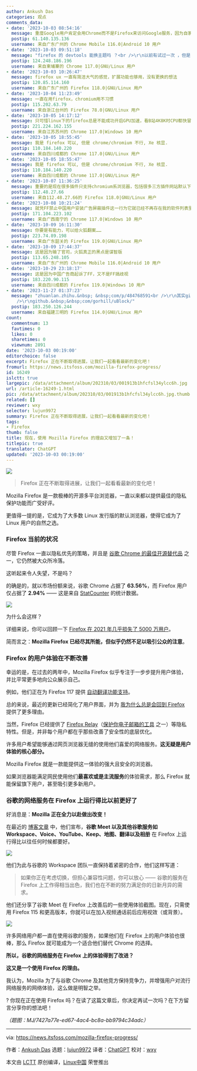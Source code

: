 ```yaml
---
author: Ankush Das
categories: 观点
comments_data:
- date: '2023-10-03 08:54:16'
  message: 重度Google用户肯定会用Chrome而不是Firefox来访问Google服务，因为自家服务集成度更高，这不是用Firefox的理由。
  postip: 61.140.135.136
  username: 来自广东广州的 Chrome Mobile 116.0|Android 10 用户
- date: '2023-10-03 09:51:18'
  message: "firefox 的 devtools 能换主题吗 ？<br />\r\n以前有试过一次 ，但是它的devtools 太不方便了"
  postip: 124.248.186.196
  username: 来自柬埔寨的 Chrome 117.0|GNU/Linux 用户
- date: '2023-10-03 10:26:47'
  message: firefox ux 一直有简洁大气的感觉，扩展功能也够用，没有更换的想法
  postip: 120.85.114.160
  username: 来自广东广州的 Firefox 118.0|GNU/Linux 用户
- date: '2023-10-04 11:23:49'
  message: 一直在用firefox，chromium用不习惯
  postip: 115.202.63.79
  username: 来自浙江台州的 Firefox 78.0|GNU/Linux 用户
- date: '2023-10-05 14:17:12'
  message: 只可惜linux下的firefox总是不能成功开启GPU加速，看B站4K8K时CPU都快冒烟了。。。。。windows下则自动就会开启。
  postip: 221.224.162.155
  username: 来自江苏苏州的 Chrome 117.0|Windows 10 用户
- date: '2023-10-05 18:55:45'
  message: 我是 firefox 可以, 但是 chrome/chromium 不行, Xe 核显.
  postip: 110.184.140.220
  username: 来自四川成都的 Chrome 117.0|GNU/Linux 用户
- date: '2023-10-05 18:55:47'
  message: 我是 firefox 可以, 但是 chrome/chromium 不行, Xe 核显.
  postip: 110.184.140.220
  username: 来自四川成都的 Chrome 117.0|GNU/Linux 用户
- date: '2023-10-07 11:36:25'
  message: 重要的是现在很多插件只支持chromium系浏览器，包括很多三方插件网站默认下载.crx格式的，对Firefox的支持并不友好。Firefox还是应该增强宣传力度
  postip: 112.48.27.66
  username: 来自112.48.27.66的 Firefox 118.0|GNU/Linux 用户
- date: '2023-10-08 10:21:24'
  message: 就凭FF禁止中国用户安装广告屏蔽插件这一行为它就已经不再存在我的软件列表里了,哪怕它再好用。
  postip: 171.104.223.102
  username: 来自广西南宁的 Chrome 117.0|Windows 10 用户
- date: '2023-10-09 16:11:30'
  message: 你要是有能力，可以给火狐翻案……
  postip: 223.74.89.198
  username: 来自广东韶关的 Firefox 119.0|GNU/Linux 用户
- date: '2023-10-09 17:44:37'
  message: 这是因为输了官司，火狐真正的黑点是谋智版
  postip: 113.65.248.105
  username: 来自广东广州的 Chrome Mobile 116.0|Android 10 用户
- date: '2023-10-29 23:18:17'
  message: 这是因为中国广告商起诉了FF，又不是FF搞歧视
  postip: 183.220.90.115
  username: 来自四川成都的 Firefox 119.0|Windows 10 用户
- date: '2023-11-27 01:37:23'
  message: "zhuanlan.zhihu.&nbsp; &nbsp;com/p/484768591<br />\r\n其实github有uBlock的xpi<br
    />\r\ngithub.&nbsp;&nbsp;com/gorhill/uBlock/"
  postip: 183.250.126.244
  username: 来自福建三明的 Firefox 114.0|GNU/Linux 用户
count:
  commentnum: 13
  favtimes: 0
  likes: 0
  sharetimes: 0
  viewnum: 2891
date: '2023-10-03 00:19:00'
editorchoice: false
excerpt: Firefox 正在不断取得进展，让我们一起看看最新的变化吧！
fromurl: https://news.itsfoss.com/mozilla-firefox-progress/
id: 16249
islctt: true
largepic: /data/attachment/album/202310/03/001913b1hfcfsl34ylcc6h.jpg
url: /article-16249-1.html
pic: /data/attachment/album/202310/03/001913b1hfcfsl34ylcc6h.jpg.thumb.jpg
related: []
reviewer: wxy
selector: lujun9972
summary: Firefox 正在不断取得进展，让我们一起看看最新的变化吧！
tags:
- Firefox
thumb: false
title: 现在，使用 Mozilla Firefox 的理由又增加了一条！
titlepic: true
translator: ChatGPT
updated: '2023-10-03 00:19:00'
---
```


![](/data/attachment/album/202310/03/001913b1hfcfsl34ylcc6h.jpg)



> 
> Firefox 正在不断取得进展，让我们一起看看最新的变化吧！
> 
> 
> 


Mozilla Firefox 是一款极棒的开源多平台浏览器，一直以来都以提供最佳的隐私保护功能而广受好评。


更值得一提的是，它成为了大多数 Linux 发行版的默认浏览器，使得它成为了 Linux 用户的自然之选。


### Firefox 当前的状况


尽管 Firefox 一直以隐私优先的策略，并且是 [谷歌 Chrome 的最佳开源替代品](https://itsfoss.com/open-source-browsers-linux/) 之一，它仍然被大众所冷落。


这听起来令人失望，不是吗？


的确是的，就以市场份额来说，谷歌 Chrome 占据了 **63.56%**，而 Firefox 用户仅占据了 **2.94%** —— 这是来自 [StatCounter](https://gs.statcounter.com/browser-market-share) 的统计数据。


![](/data/attachment/album/202310/03/001920uofzb8ewwmy7qsaa.png)


为什么会这样？


详细来说，你可以回顾一下 [Firefox 在 2021 年几乎损失了 5000 万用户](/article-13642-1.html)。


简而言之：**Mozilla Firefox 已经尽其所能，但似乎仍然不足以吸引公众的注意**。


### Firefox 的用户体验在不断改善


幸运的是，在过去的两年中，Mozilla Firefox 似乎专注于一步步提升用户体验，并比平常更多地向公众展示自己。


例如，他们正在为 Firefox 117 提供 [自动翻译功能支持](https://news.itsfoss.com/firefox-117-release/)。


总的来说，最近的更新已经简化了用户界面，并为 [我为什么总是会回到 Firefox](https://news.itsfoss.com/why-mozilla-firefox/) 提供了更多理由。


当然，Firefox 已经提供了 [Firefox Relay](https://relay.firefox.com/)（[保护你电子邮箱的工具](https://itsfoss.com/protect-email-address/) 之一）等隐私特性。但是，并非每个用户都在乎那些改善了安全性的底层优化。


许多用户希望能够通过网页浏览器无缝的使用他们喜爱的网络服务。**这无疑是用户体验的核心部分。**


Mozilla Firefox 就是一款能提供这一体验的强大且安全的浏览器。


如果浏览器能满足网民使用他们**最喜欢或是主流服务**的体验需求，那么 Firefox 就能保留旗下用户，甚至吸引更多新用户。


### 谷歌的网络服务在 Firefox 上运行得比以前更好了


好消息是：**Mozilla 正在全力以赴做出改变！**


在最近的 [博客文章](https://blog.mozilla.org/en/products/firefox/google-meet-firefox/) 中，他们宣布，**谷歌 Meet 以及其他谷歌服务如 Workspace、Voice、YouTube、Keep、地图、翻译以及相册** 在 Firefox 上运行得比以往任何时候都要好。


![](/data/attachment/album/202310/03/001921tmm6gvh8h71vvv7v.png)


他们为此与谷歌的 Workspace 团队一直保持着紧密的合作，他们这样写道：



> 
> 如果你正在考虑切换，但担心兼容性问题，你可以放心 —— 谷歌的服务在 Firefox 上工作得相当出色，我们也在不断的努力满足你的日新月异的需求。
> 
> 
> 


他们还分享了谷歌 Meet 在 Firefox 上改善后的一些使用体验截图。现在，只需使用 Firefox 115 和更高版本，你就可以在加入视频通话前后应用视效（或背景）。


![](/data/attachment/album/202310/03/001921mir899tigg8r0m9t.jpg)


许多网络用户都一直在使用谷歌的服务，如果他们在 Firefox 上的用户体验也很棒，那么 Firefox 就可能成为一个适合他们替代 Chrome 的选择。


**所以，谷歌的网络服务在 Firefox 上的体验得到了改进？**


**这又是一个使用 Firefox 的理由。**


我认为，Mozilla 为了与谷歌 Chrome 及其他竞方保持竞争力，并增强用户对流行网络服务的网络体验，这么做是明智之举。


? 你现在正在使用 Firefox 吗？在读了这篇文章后，你决定再试一次吗？在下方留言分享你的想法吧！


*（题图：MJ/7427a77e-ed67-4ac4-bc8a-bb9794c34adc）*




---


via: <https://news.itsfoss.com/mozilla-firefox-progress/>


作者：[Ankush Das](https://news.itsfoss.com/author/ankush/) 选题：[lujun9972](https://github.com/lujun9972) 译者：[ChatGPT](https://linux.cn/lctt/ChatGPT) 校对：[wxy](https://github.com/wxy)


本文由 [LCTT](https://github.com/LCTT/TranslateProject) 原创编译，[Linux中国](https://linux.cn/) 荣誉推出